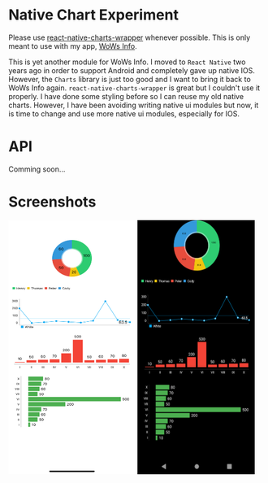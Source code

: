 # Native Chart Experiment
Please use [react-native-charts-wrapper](https://github.com/wuxudong/react-native-charts-wrapper) whenever possible. This is only meant to use with my app, [WoWs Info](https://github.com/HenryQuan/WoWs-Info-Re).

This is yet another module for WoWs Info. I moved to `React Native` two years ago in order to support Android and completely gave up native IOS. However, the `Charts` library is just too good and I want to bring it back to WoWs Info again. `react-native-charts-wrapper` is great but I couldn't use it properly. I have done some styling before so I can reuse my old native charts. However, I have been avoiding writing native ui modules but now, it is time to change and use more native ui modules, especially for IOS.

# API
Comming soon...

# Screenshots
<img src="https://github.com/HenryQuan/native-chart-experiment/blob/master/screenshots/ios.png?raw=true" width="250px" height="500px" />
<img src="https://github.com/HenryQuan/native-chart-experiment/blob/master/screenshots/android.png?raw=true" width="231px" height="500px" />
